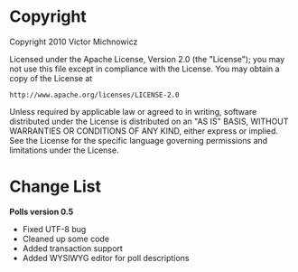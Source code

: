 Copyright
================================

Copyright 2010 Victor Michnowicz

Licensed under the Apache License, Version 2.0 (the "License");
you may not use this file except in compliance with the License.
You may obtain a copy of the License at

	http://www.apache.org/licenses/LICENSE-2.0

Unless required by applicable law or agreed to in writing, software
distributed under the License is distributed on an "AS IS" BASIS,
WITHOUT WARRANTIES OR CONDITIONS OF ANY KIND, either express or implied.
See the License for the specific language governing permissions and
limitations under the License.

Change List
================================

**Polls version 0.5**
* Fixed UTF-8 bug
* Cleaned up some code
* Added transaction support
* Added WYSIWYG editor for poll descriptions